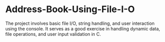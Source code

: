 # Address-Book-Using-File-I-O
The project involves basic file I/O, string handling, and user interaction using the console. It serves as a good exercise in handling dynamic data, file operations, and user input validation in C.

